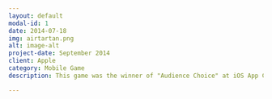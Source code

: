 ```yaml
---
layout: default
modal-id: 1
date: 2014-07-18
img: airtartan.png
alt: image-alt
project-date: September 2014
client: Apple
category: Mobile Game
description: This game was the winner of "Audience Choice" at iOS App Challenge at CMU. iOS App Challenge at CMU was hold by Apple Inc. between September 25 - 29 at Carnegie Mellon University. The game tells a story of Scotty on an adventure to several top tier schools around the country. What inspired us is our passion for our university and our love for Scotty. The game is more oriented to members of the CMU community. However, anyone that loves having fun should give it a try. There are three key features we are very proud of. 1) Motion control. Scotty goes the direction which the user tilt the device toward. 2) One-click share. The user can share their feelings about our app with his or her friends on social websites, without even leave our Game. It takes only a simple tap on the screen. 3) Physical engine. The collision and aviation system is built on real physical world, which makes more sense for users.

---
```

